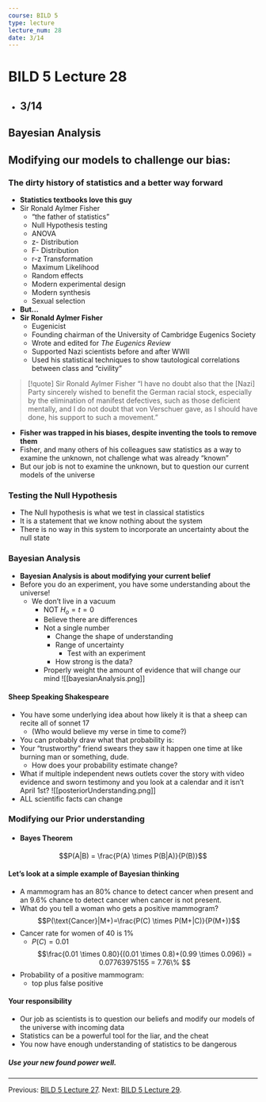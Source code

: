```yaml
---
course: BILD 5
type: lecture
lecture_num: 28
date: 3/14
---
```


# BILD 5 Lecture 28
- ## 3/14
## Bayesian Analysis
## Modifying our models to challenge our bias:
### The dirty history of statistics and a better way forward
- **Statistics textbooks love this guy**
- Sir Ronald Aylmer Fisher
	- “the father of statistics”
	- Null Hypothesis testing
	- ANOVA 
	- z- Distribution
	- F- Distribution
	- r-z Transformation
	- Maximum Likelihood
	- Random effects
	- Modern experimental design
	- Modern synthesis
	- Sexual selection
- **But…**
- **Sir Ronald Aylmer Fisher**
	- Eugenicist
	- Founding chairman of the University of Cambridge Eugenics Society
	- Wrote and edited for *The Eugenics Review*
	- Supported Nazi scientists before and after WWII
	- Used his statistical techniques to show tautological correlations between class and “civility”
> [!quote] Sir Ronald Aylmer Fisher
> “I have no doubt also that the [Nazi] Party sincerely wished to benefit the German racial stock, especially by the elimination of manifest defectives, such as those deficient mentally, and I do not doubt that von Verschuer gave, as I should have done, his support to such a movement.”
- **Fisher was trapped in his biases, despite inventing the tools to remove them**
- Fisher, and many others of his colleagues saw statistics as a way to examine the unknown, not challenge what was already “known”
- But our job is not to examine the unknown, but to question our current models of the universe
### Testing the Null Hypothesis
- The Null hypothesis is what we test in classical statistics
- It is a statement that we know nothing about the system
- There is no way in this system to incorporate an uncertainty about the null state
### Bayesian Analysis
- **Bayesian Analysis is about modifying your current belief**
- Before you do an experiment, you have some understanding about the universe!
	- We don’t live in a vacuum
		- NOT $H_o = t = 0$
		- Believe there are differences
		- Not a single number
			- Change the shape of understanding
			- Range of uncertainty
				- Test with an experiment
			- How strong is the data?
		- Properly weight the amount of evidence that will change our mind
![[bayesianAnalysis.png]]
#### Sheep Speaking Shakespeare
- You have some underlying idea about how likely it is that a sheep can recite all of sonnet 17 
	- (Who would believe my verse in time to come?)
- You can probably draw what that probability is:
- Your “trustworthy” friend swears they saw it happen one time at like burning man or something, dude. 
	- How does your probability estimate change?
- What if multiple independent news outlets cover the story with video evidence and sworn testimony and you look at a calendar and it isn’t April 1st?
![[posteriorUnderstanding.png]]
- ALL scientific facts can change
### Modifying our Prior understanding
- #### Bayes Theorem
$$P(A|B) = \frac{P(A) \times P(B|A)}{P(B)}$$
#### Let’s look at a simple example of Bayesian thinking
- A mammogram has an 80% chance to detect cancer when present and an 9.6% chance to detect cancer when cancer is not present.
- What do you tell a woman who gets a positive mammogram?
$$P(\text{Cancer}|M+)=\frac{P(C) \times P(M+|C)}{P(M+)}$$
- Cancer rate for women of 40 is 1%
	- $P(C)=0.01$
$$\frac{0.01 \times 0.80}{(0.01 \times 0.8)+(0.99 \times 0.096)} = 0.07763975155 = 7.76\% $$
- Probability of a positive mammogram:
	- top plus false positive
#### Your responsibility
- Our job as scientists is to question our beliefs and modify our models of the universe with incoming data
- Statistics can be a powerful tool for the liar, and the cheat
- You now have enough understanding of statistics to be dangerous
##### Use your new found power well.

---

Previous: [BILD 5 Lecture 27](BILD_5_LE_27.md).
Next: [BILD 5 Lecture 29](BILD_5_LE_29.md).